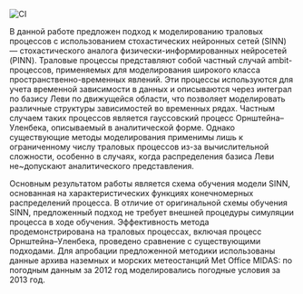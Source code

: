 ![CI](https://github.com/XenaBel2004/SINN_trawl_processes/actions/workflows/lint.yml/badge.svg)

В данной работе предложен подход к моделированию траловых процессов с использованием стохастических нейронных сетей (SINN) — стохастического аналога физически-информированных нейросетей (PINN). Траловые процессы представляют собой частный случай ambit-процессов, применяемых для моделирования широкого класса пространственно-временных явлений. Эти процессы используются для учета временной зависимости в данных и описываются через интеграл по базису Леви по движущейся области, что позволяет моделировать различные структуры зависимостей во временных рядах. Частным случаем таких процессов является гауссовский процесс Орнштейна–Уленбека, описываемый в аналитической форме. Однако существующие методы моделирования применимы лишь к ограниченному числу траловых процессов из-за вычислительной сложности, особенно в случаях, когда распределения базиса Леви не~допускают аналитического представления. 

Основным результатом работы является схема обучения модели SINN, основанная на характеристических функциях конечномерных распределений процесса. В отличие от оригинальной схемы обучения SINN, предложенный подход не требует внешней процедуры симуляции процесса в ходе обучения. Эффективность метода продемонстрирована на траловых процессах, включая процесс Орнштейна–Уленбека, проведено сравнение с существующими подходами. Для апробации предложенной методики использованы данные архива наземных и морских метеостанций Met Office MIDAS: по погодным данным за 2012 год моделировались погодные условия за 2013 год.
